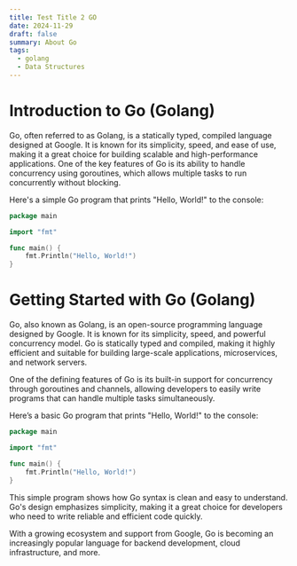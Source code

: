 ```yaml
---
title: Test Title 2 GO
date: 2024-11-29
draft: false
summary: About Go
tags:
  - golang
  - Data Structures
---
```


# Introduction to Go (Golang)

Go, often referred to as Golang, is a statically typed, compiled language designed at Google. It is known for its simplicity, speed, and ease of use, making it a great choice for building scalable and high-performance applications. One of the key features of Go is its ability to handle concurrency using goroutines, which allows multiple tasks to run concurrently without blocking.

Here's a simple Go program that prints "Hello, World!" to the console:

```go
package main

import "fmt"

func main() {
    fmt.Println("Hello, World!")
}
```
# Getting Started with Go (Golang)

Go, also known as Golang, is an open-source programming language designed by Google. It is known for its simplicity, speed, and powerful concurrency model. Go is statically typed and compiled, making it highly efficient and suitable for building large-scale applications, microservices, and network servers.

One of the defining features of Go is its built-in support for concurrency through goroutines and channels, allowing developers to easily write programs that can handle multiple tasks simultaneously.

Here’s a basic Go program that prints "Hello, World!" to the console:

```go
package main

import "fmt"

func main() {
    fmt.Println("Hello, World!")
}
```
This simple program shows how Go syntax is clean and easy to understand. Go's design emphasizes simplicity, making it a great choice for developers who need to write reliable and efficient code quickly.

With a growing ecosystem and support from Google, Go is becoming an increasingly popular language for backend development, cloud infrastructure, and more.
